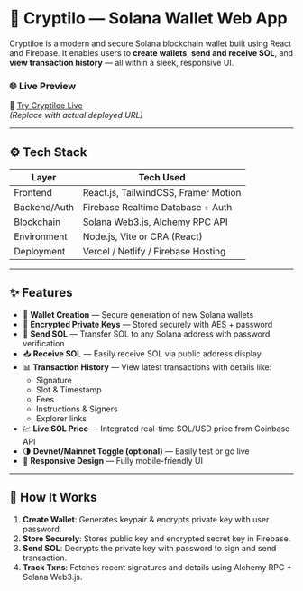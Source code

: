 # 🚀 Cryptilo — Solana Wallet Web App

Cryptiloe is a modern and secure Solana blockchain wallet built using React and Firebase. It enables users to **create wallets**, **send and receive SOL**, and **view transaction history** — all within a sleek, responsive UI.

### 🌐 Live Preview  
🔗 [Try Cryptiloe Live](https://your-deployed-site.vercel.app)  
*(Replace with actual deployed URL)*

---

## ⚙️ Tech Stack

| Layer          | Tech Used                                   |
|----------------|----------------------------------------------|
| Frontend       | React.js, TailwindCSS, Framer Motion         |
| Backend/Auth   | Firebase Realtime Database + Auth            |
| Blockchain     | Solana Web3.js, Alchemy RPC API              |
| Environment    | Node.js, Vite or CRA (React)                 |
| Deployment     | Vercel / Netlify / Firebase Hosting          |

---

## ✨ Features

- 🔐 **Wallet Creation** — Secure generation of new Solana wallets
- 🔑 **Encrypted Private Keys** — Stored securely with AES + password
- 💸 **Send SOL** — Transfer SOL to any Solana address with password verification
- 📥 **Receive SOL** — Easily receive SOL via public address display
- 📊 **Transaction History** — View latest transactions with details like:
  - Signature
  - Slot & Timestamp
  - Fees
  - Instructions & Signers
  - Explorer links
- 💹 **Live SOL Price** — Integrated real-time SOL/USD price from Coinbase API
- 🌗 **Devnet/Mainnet Toggle (optional)** — Easily test or go live
- 📱 **Responsive Design** — Fully mobile-friendly UI

---

## 🧠 How It Works

1. **Create Wallet**: Generates keypair & encrypts private key with user password.
2. **Store Securely**: Stores public key and encrypted secret key in Firebase.
3. **Send SOL**: Decrypts the private key with password to sign and send transaction.
4. **Track Txns**: Fetches recent signatures and details using Alchemy RPC + Solana Web3.js.

